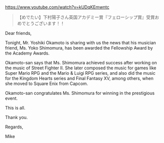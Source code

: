 https://www.youtube.com/watch?v=kUDqKEmwntc

> 【めでたい】下村陽子さん英国アカデミー賞『フェローシップ賞』受賞おめでとうございます！！ 

Dear friends,

Tonight, Mr. Yoshiki Okamoto is sharing with us the news that his musician friend, Ms. Yoko Shimomura, has been awarded the Fellowship Award by the Academy Awards.

Okamoto-san says that Ms. Shimomura achieved success after working on the music of Street Fighter II. She later composed the music for games like Super Mario RPG and the Mario & Luigi RPG series, and also did the music for the Kingdom Hearts series and Final Fantasy XV, among others, when she moved to Square Enix from Capcom.

Okamoto-san congratulates Ms. Shimomura for winning in the prestigious event.

This is all.

Thank you.

Regards,

Mike
